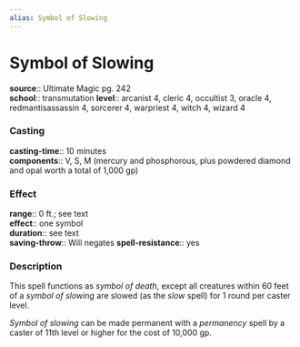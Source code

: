 ```yaml
---
alias: Symbol of Slowing
---
```


# Symbol of Slowing 

**source**:: Ultimate Magic pg. 242  
**school**:: transmutation
**level**:: arcanist 4, cleric 4, occultist 3, oracle 4, redmantisassassin 4, sorcerer 4, warpriest 4, witch 4, wizard 4

### Casting 

**casting-time**:: 10 minutes  
**components**:: V, S, M (mercury and phosphorous, plus powdered diamond and opal worth a total of 1,000 gp)

### Effect 

**range**:: 0 ft.; see text  
**effect**:: one symbol  
**duration**:: see text  
**saving-throw**:: Will negates
**spell-resistance**:: yes

### Description 

This spell functions as *symbol of death*, except all creatures within 60 feet of a *symbol of slowing* are slowed (as the *slow* spell) for 1 round per caster level.  
  
*Symbol of slowing* can be made permanent with a *permanency* spell by a caster of 11th level or higher for the cost of 10,000 gp.
